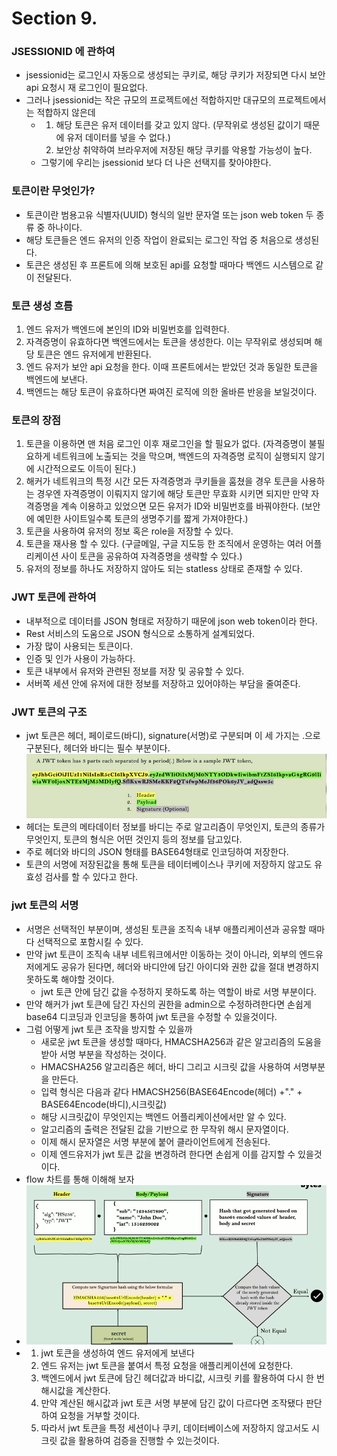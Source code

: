 # Section 9.

### JSESSIONID 에 관하여
- jsessionid는 로그인시 자동으로 생성되는 쿠키로, 해당 쿠키가 저장되면 다시 보안api 요청시 재 로그인이 필요없다.
- 그러나 jsessionid는 작은 규모의 프로젝트에선 적합하지만 대규모의 프로젝트에서는 적합하지 않은데
  - 1. 해당 토큰은 유저 데이터를 갖고 있지 않다. (무작위로 생성된 값이기 때문에 유저 데이터를 넣을 수 없다.)
    2. 보안상 취약하여 브라우저에 저장된 해당 쿠키를 악용할 가능성이 높다.
  - 그렇기에 우리는 jsessionid 보다 더 나은 선택지를 찾아야한다.

### 토큰이란 무엇인가?
- 토큰이란 범용고유 식별자(UUID) 형식의 일반 문자열 또는 json web token 두 종류 중 하나이다.
- 해당 토큰들은 엔드 유저의 인증 작업이 완료되는 로그인 작업 중 처음으로 생성된다.
- 토큰은 생성된 후 프론트에 의해 보호된 api를 요청할 때마다 백엔드 시스템으로 같이 전달된다.

### 토큰 생성 흐름
1. 엔드 유저가 백엔드에 본인의 ID와 비밀번호를 입력한다.
2. 자격증명이 유효하다면 백엔드에서는 토큰을 생성한다. 이는 무작위로 생성되며 해당 토큰은 엔드 유저에게 반환된다.
3. 엔드 유저가 보안 api 요청을 한다. 이때 프론트에서는 받았던 것과 동일한 토큰을 백엔드에 보낸다.
4. 백엔드는 해당 토큰이 유효하다면 짜여진 로직에 의한 올바른 반응을 보일것이다.

### 토큰의 장점
1. 토큰을 이용하면 맨 처음 로그인 이후 재로그인을 할 필요가 없다. (자격증명이 불필요하게 네트워크에 노출되는 것을 막으며, 백엔드의 자격증명 로직이 실행되지 않기에 시간적으로도 이득이 된다.)
2. 해커가 네트워크의 특정 시간 모든 자격증명과 쿠키들을 훔쳤을 경우 토큰을 사용하는 경우엔 자격증명이 이뤄지지 않기에 해당 토큰만 무효화 시키면 되지만 만약 자격증명을 계속 이용하고 있었으면 모든 유저가 ID와 비밀번호를 바꿔야한다. (보안에 예민한 사이트일수록 토큰의 생명주기를 짧게 가져야한다.)
3. 토큰을 사용하여 유저의 정보 혹은 role을 저장할 수 있다.
4. 토큰을 재사용 할 수 있다. (구글메일, 구글 지도등 한 조직에서 운영하는 여러 어플리케이션 사이 토큰을 공유하여 자격증명을 생략할 수 있다.)
5. 유저의 정보를 하나도 저장하지 않아도 되는 statless 상태로 존재할 수 있다. 

### JWT 토큰에 관하여
- 내부적으로 데이터를 JSON 형태로 저장하기 때문에 json web token이라 한다.
- Rest 서비스의 도움으로 JSON 형식으로 소통하게 설계되었다.
- 가장 많이 사용되는 토큰이다.
- 인증 및 인가 사용이 가능하다.
- 토큰 내부에서 유저와 관련된 정보를 저장 및 공유할 수 있다.
- 서버쪽 세션 안에 유저에 대한 정보를 저장하고 있어야하는 부담을 줄여준다.

### JWT 토큰의 구조
- jwt 토큰은 헤더, 페이로드(바디), signature(서명)로 구분되며 이 세 가지는 .으로 구분된다, 헤더와 바디는 필수 부분이다.
![](jwt예시.png)
- 헤더는 토큰의 메타데이터 정보를 바디는 주로 알고리즘이 무엇인지, 토큰의 종류가 무엇인지, 토큰의 형식은 어떤 것인지 등의 정보를 담고있다.
- 주로 헤더와 바디의 JSON 형태를 BASE64형태로 인코딩하여 저장한다.
- 토큰의 서명에 저장된값을 통해 토큰을 테이터베이스나 쿠키에 저장하지 않고도 유효성 검사를 할 수 있다고 한다. 

### jwt 토큰의 서명
- 서명은 선택적인 부분이며, 생성된 토큰을 조직속 내부 애플리케이션과 공유할 때마다 선택적으로 포함시킬 수 있다.
- 만약 jwt 토큰이 조직속 내부 네트워크에서만 이동하는 것이 아니라, 외부의 엔드유저에게도 공유가 된다면, 헤더와 바디안에 담긴 아이디와 권한 값을 절대 변경하지 못하도록 해야할 것이다.
  - jwt 토큰 안에 담긴 값을 수정하지 못하도록 하는 역할이 바로 서명 부분이다.
- 만약 해커가 jwt 토큰에 담긴 자신의 권한을 admin으로 수정하려한다면 손쉽게 base64 디코딩과 인코딩을 통하여 jwt 토큰을 수정할 수 있을것이다.
- 그럼 어떻게 jwt 토큰 조작을 방지할 수 있을까
  - 새로운 jwt 토큰을 생성할 때마다, HMACSHA256과 같은 알고리즘의 도움을 받아 서명 부분을 작성하는 것이다.
  - HMACSHA256 알고리즘은 헤더, 바디 그리고 시크릿 값을 사용하여 서명부분을 만든다.
  - 입력 형식은 다음과 같다 HMACSH256(BASE64Encode(헤더) +"." + BASE64Encode(바디),시크릿값)
  - 해당 시크릿값이 무엇인지는 백엔드 어플리케이션에서만 알 수 있다.
  - 알고리즘의 출력은 전달된 값을 기반으로 한 무작위 해시 문자열이다.
  - 이제 해시 문자열은 서명 부분에 붙어 클라이언트에게 전송된다.
  - 이제 엔드유저가 jwt 토큰 값을 변경하려 한다면 손쉽게 이를 감지할 수 있을것이다.
- flow 차트를 통해 이해해 보자
- ![](jwt플로우차트.png)
- 1. jwt 토큰을 생성하여 엔드 유저에게 보낸다
  2. 엔드 유저는 jwt 토큰을 붙여서 특정 요청을 애플리케이션에 요청한다.
  3. 백엔드에서 jwt 토큰에 담긴 헤더값과 바디값, 시크릿 키를 활용하여 다시 한 번 해시값을 계산한다.
  4. 만약 계산된 해시값과 jwt 토큰 서명 부분에 담긴 값이 다르다면 조작됐다 판단하여 요청을 거부할 것이다.
  5. 따라서 jwt 토큰을 특정 세션이나 쿠키, 데이터베이스에 저장하지 않고서도 시크릿 값을 활용하여 검증을 진행할 수 있는것이다.
 

